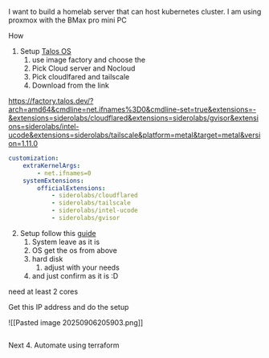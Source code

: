 I want to build a homelab server that can host kubernetes cluster. I am using proxmox with the BMax pro mini PC

How
1. Setup [Talos OS](https://www.talos.dev/v1.11/talos-guides/install/virtualized-platforms/proxmox/)
	1. use image factory and choose the 
	2. Pick Cloud server and Nocloud
	3. Pick cloudlfared and tailscale
	4. Download from the link

https://factory.talos.dev/?arch=amd64&cmdline=net.ifnames%3D0&cmdline-set=true&extensions=-&extensions=siderolabs/cloudflared&extensions=siderolabs/gvisor&extensions=siderolabs/intel-ucode&extensions=siderolabs/tailscale&platform=metal&target=metal&version=1.11.0

```yaml
customization: 
	extraKernelArgs: 
		- net.ifnames=0
	systemExtensions: 
		officialExtensions: 
			- siderolabs/cloudflared 
			- siderolabs/tailscale
			- siderolabs/intel-ucode
			- siderolabs/gvisor
```

2. Setup follow this [guide](https://www.talos.dev/v1.11/talos-guides/install/virtualized-platforms/proxmox/)
	1. System leave as it is
	2. OS get the os from above
	3. hard disk
		1. adjust with your needs
	4. and just confirm as it is :D

need at least 2 cores

Get this IP address and do the setup

![[Pasted image 20250906205903.png]]

```

```

Next
4. Automate using terraform